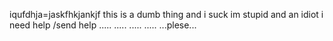 
iqufdhja=jaskfhkjankjf
this is a dumb thing and i suck
im stupid
and an idiot
i need help
/send help .....
.....
.....
.....
...plese...
